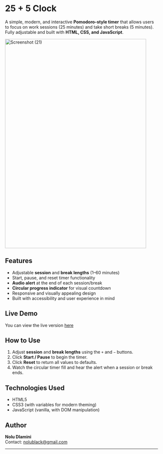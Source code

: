 # 25 + 5 Clock

A simple, modern, and interactive **Pomodoro-style timer** that allows users to focus on work sessions (25 minutes) and take short breaks (5 minutes). Fully adjustable and built with **HTML, CSS, and JavaScript**.

<img width="465" height="691" alt="Screenshot (21)" src="https://github.com/user-attachments/assets/5f86c89d-54b3-43f1-9aec-2424a9383343" />

## Features

- Adjustable **session** and **break lengths** (1–60 minutes)
- Start, pause, and reset timer functionality
- **Audio alert** at the end of each session/break
- **Circular progress indicator** for visual countdown
- Responsive and visually appealing design
- Built with accessibility and user experience in mind

## Live Demo

You can view the live version [here](https://noludlamini.github.io/25-5-clock/) 

## How to Use

1. Adjust **session** and **break lengths** using the `+` and `−` buttons.  
2. Click **Start / Pause** to begin the timer.  
3. Click **Reset** to return all values to defaults.  
4. Watch the circular timer fill and hear the alert when a session or break ends.

## Technologies Used

- HTML5  
- CSS3 (with variables for modern theming)  
- JavaScript (vanilla, with DOM manipulation)  

## Author

**Nolu Dlamini**  
Contact: [nolublack@gmail.com](mailto:nolublack@gmail.com)

---

